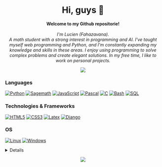 <h1 align="center">Hi, guys 👋 </h1>
<p align="center">
<b>Welcome to my Github repositorie!</b><br><br>
        <i>I'm Lucien (Fahazavana).<br>
 A math student with a strong interest in programming and AI. I've taught myself web programming and Python, and I'm constantly expanding my knowledge and skills in these areas. I enjoy using programming to solve complex problems and create elegant solutions. In my free time, I like to work on personal projects.</i>
       <br>
</p>

<p align="center">
<img src="http://github-profile-summary-cards.vercel.app/api/cards/profile-details?username=Fahazavana&theme=transparent" />
</p>

### Languages
[![Python](https://img.shields.io/badge/python-inactive?style=for-the-badge&logo=python)](https://github.com/Fahazavana)
[![Sagemath](https://img.shields.io/badge/sagemath-inactive?style=for-the-badge&logo=sagemath)](https://github.com/Fahazavana)
[![JavaScript](https://img.shields.io/badge/javascript-inactive?style=for-the-badge&logo=javascript)](https://github.com/Fahazavana)
[![Pascal](https://img.shields.io/badge/pascal-inactive?style=for-the-badge&logo=pascal)](https://github.com/Fahazavana)
[![C](https://img.shields.io/badge/c-inactive?style=for-the-badge&logo=c)](https://github.com/Fahazavana)
[![Bash](https://img.shields.io/badge/bash-inactive?style=for-the-badge&logo=gnu-bash&logoColor=inactive)](https://github.com/Fahazavana)
[![SQL](https://img.shields.io/badge/sql-inactive?style=for-the-badge&logo=mysql)](https://github.com/Fahazavana)
### Technologies & Frameworks
[![HTML5](https://img.shields.io/badge/html5-inactive?style=for-the-badge&logo=html5)](https://hub.docker.com/u/Fahazavana)
[![CSS3](https://img.shields.io/badge/css3-inactive?style=for-the-badge&logo=css3)](https://hub.docker.com/u/Fahazavana)
[![Latex](https://img.shields.io/badge/latex-inactive?style=for-the-badge&logo=latex)](https://github.com/Fahazavana)
[![Django](https://img.shields.io/badge/django-inactive?style=for-the-badge&logo=django)](https://github.com/Fahazavana)
### OS
[![Linux](https://img.shields.io/badge/linux-inactive?style=for-the-badge&logo=Linux)](https://github.com/Fahazavana)
[![Windows](https://img.shields.io/badge/Windows-inactive?style=for-the-badge&logo=Windows)](https://github.com/Fahazavana)
<details>
<p align="center"> 
<img src="https://github-readme-streak-stats.herokuapp.com/?user=Fahazavana&hide_border=true&card_width=338&theme=transparent" /><img src="https://github-readme-stats.vercel.app/api?username=Fahazavana&hide_border=true&show_icons=true"/> <br>
<img src="https://github-readme-stats.vercel.app/api/top-langs/?username=Fahazavana&layout=donut&langs_count=8">
</details>

<p align="center">
  <a href="https://github.com/Fahazavana">
    <img src="https://komarev.com/ghpvc/?username=Fahazavana&color=blue&style=flat)" />
  </a>
</p>
